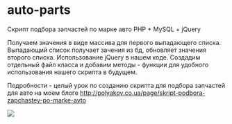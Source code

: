 # auto-parts
Скрипт подбора запчастей по марке авто PHP + MySQL + jQuery

Получаем значения в виде массива для первого выпадающего списка.
Выпадающий список получает зачения из бд, обновляет значения второго списка. Использование jQuery в нашем коде.
Создадим отдельный файл класcа и добавим методы - функции для удобного использования нашего скрипта в будущем.

Подробности - целый урок по созданию скрипта для подбора запчастей для авто на моем блоге http://polyakov.co.ua/page/skript-podbora-zapchastey-po-marke-avto

<img src="http://polyakov.co.ua/assets/blog/jquery-php-mysql/avtoscript/1.png" />
